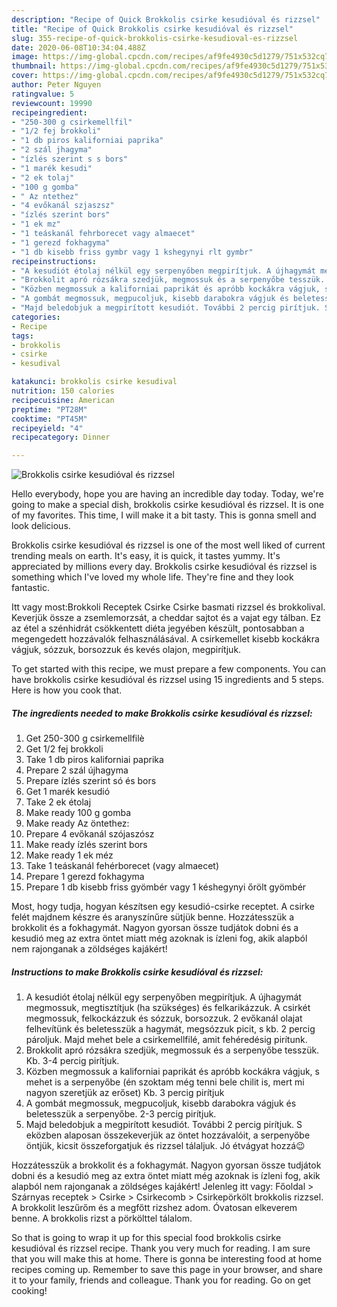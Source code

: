 ```yaml
---
description: "Recipe of Quick Brokkolis csirke kesudióval és rizzsel"
title: "Recipe of Quick Brokkolis csirke kesudióval és rizzsel"
slug: 355-recipe-of-quick-brokkolis-csirke-kesudioval-es-rizzsel
date: 2020-06-08T10:34:04.488Z
image: https://img-global.cpcdn.com/recipes/af9fe4930c5d1279/751x532cq70/brokkolis-csirke-kesudioval-es-rizzsel-recept-foto.jpg
thumbnail: https://img-global.cpcdn.com/recipes/af9fe4930c5d1279/751x532cq70/brokkolis-csirke-kesudioval-es-rizzsel-recept-foto.jpg
cover: https://img-global.cpcdn.com/recipes/af9fe4930c5d1279/751x532cq70/brokkolis-csirke-kesudioval-es-rizzsel-recept-foto.jpg
author: Peter Nguyen
ratingvalue: 5
reviewcount: 19990
recipeingredient:
- "250-300 g csirkemellfil"
- "1/2 fej brokkoli"
- "1 db piros kaliforniai paprika"
- "2 szál jhagyma"
- "ízlés szerint s s bors"
- "1 marék kesudi"
- "2 ek tolaj"
- "100 g gomba"
- " Az ntethez"
- "4 evőkanál szjaszsz"
- "ízlés szerint bors"
- "1 ek mz"
- "1 teáskanál fehrborecet vagy almaecet"
- "1 gerezd fokhagyma"
- "1 db kisebb friss gymbr vagy 1 kshegynyi rlt gymbr"
recipeinstructions:
- "A kesudiót étolaj nélkül egy serpenyőben megpirítjuk. A újhagymát megmossuk, megtisztítjuk (ha szükséges) és felkarikázzuk. A csirkét megmossuk, felkockázzuk és sózzuk, borsozzuk. 2 evőkanál olajat felhevítünk és beletesszük a hagymát, megsózzuk picit, s kb. 2 percig pároljuk. Majd mehet bele a csirkemellfilé, amit fehéredésig pirítunk."
- "Brokkolit apró rózsákra szedjük, megmossuk és a serpenyőbe tesszük. Kb. 3-4 percig pirítjuk."
- "Közben megmossuk a kaliforniai paprikát és apróbb kockákra vágjuk, s mehet is a serpenyőbe (én szoktam még tenni bele chilit is, mert mi nagyon szeretjük az erőset) Kb. 3 percig pirítjuk"
- "A gombát megmossuk, megpucoljuk, kisebb darabokra vágjuk és beletesszük a serpenyőbe. 2-3 percig pirítjuk."
- "Majd beledobjuk a megpirított kesudiót. További 2 percig pirítjuk. S eközben alaposan összekeverjük az öntet hozzávalóit, a serpenyőbe öntjük, kicsit összeforgatjuk és rizzsel tálaljuk. Jó étvágyat hozzá😉"
categories:
- Recipe
tags:
- brokkolis
- csirke
- kesudival

katakunci: brokkolis csirke kesudival 
nutrition: 150 calories
recipecuisine: American
preptime: "PT28M"
cooktime: "PT45M"
recipeyield: "4"
recipecategory: Dinner

---
```



![Brokkolis csirke kesudióval és rizzsel](https://img-global.cpcdn.com/recipes/af9fe4930c5d1279/751x532cq70/brokkolis-csirke-kesudioval-es-rizzsel-recept-foto.jpg)

Hello everybody, hope you are having an incredible day today. Today, we're going to make a special dish, brokkolis csirke kesudióval és rizzsel. It is one of my favorites. This time, I will make it a bit tasty. This is gonna smell and look delicious.

Brokkolis csirke kesudióval és rizzsel is one of the most well liked of current trending meals on earth. It's easy, it is quick, it tastes yummy. It's appreciated by millions every day. Brokkolis csirke kesudióval és rizzsel is something which I've loved my whole life. They're fine and they look fantastic.

Itt vagy most:Brokkoli Receptek Csirke Csirke basmati rizzsel és brokkolival. Keverjük össze a zsemlemorzsát, a cheddar sajtot és a vajat egy tálban. Ez az étel a szénhidrát csökkentett diéta jegyében készült, pontosabban a megengedett hozzávalók felhasználásával. A csirkemellet kisebb kockákra vágjuk, sózzuk, borsozzuk és kevés olajon, megpirítjuk.


To get started with this recipe, we must prepare a few components. You can have brokkolis csirke kesudióval és rizzsel using 15 ingredients and 5 steps. Here is how you cook that.

<!--inarticleads1-->

##### The ingredients needed to make Brokkolis csirke kesudióval és rizzsel:

1. Get 250-300 g csirkemellfilè
1. Get 1/2 fej brokkoli
1. Take 1 db piros kaliforniai paprika
1. Prepare 2 szál újhagyma
1. Prepare ízlés szerint só és bors
1. Get 1 marék kesudió
1. Take 2 ek étolaj
1. Make ready 100 g gomba
1. Make ready  Az öntethez:
1. Prepare 4 evőkanál szójaszósz
1. Make ready ízlés szerint bors
1. Make ready 1 ek méz
1. Take 1 teáskanál fehérborecet (vagy almaecet)
1. Prepare 1 gerezd fokhagyma
1. Prepare 1 db kisebb friss gyömbér vagy 1 késhegynyi őrölt gyömbér


Most, hogy tudja, hogyan készítsen egy kesudió-csirke receptet. A csirke felét majdnem készre és aranyszínűre sütjük benne. Hozzátesszük a brokkolit és a fokhagymát. Nagyon gyorsan össze tudjátok dobni és a kesudió meg az extra öntet miatt még azoknak is ízleni fog, akik alapból nem rajonganak a zöldséges kajákért! 

<!--inarticleads2-->

##### Instructions to make Brokkolis csirke kesudióval és rizzsel:

1. A kesudiót étolaj nélkül egy serpenyőben megpirítjuk. A újhagymát megmossuk, megtisztítjuk (ha szükséges) és felkarikázzuk. A csirkét megmossuk, felkockázzuk és sózzuk, borsozzuk. 2 evőkanál olajat felhevítünk és beletesszük a hagymát, megsózzuk picit, s kb. 2 percig pároljuk. Majd mehet bele a csirkemellfilé, amit fehéredésig pirítunk.
1. Brokkolit apró rózsákra szedjük, megmossuk és a serpenyőbe tesszük. Kb. 3-4 percig pirítjuk.
1. Közben megmossuk a kaliforniai paprikát és apróbb kockákra vágjuk, s mehet is a serpenyőbe (én szoktam még tenni bele chilit is, mert mi nagyon szeretjük az erőset) Kb. 3 percig pirítjuk
1. A gombát megmossuk, megpucoljuk, kisebb darabokra vágjuk és beletesszük a serpenyőbe. 2-3 percig pirítjuk.
1. Majd beledobjuk a megpirított kesudiót. További 2 percig pirítjuk. S eközben alaposan összekeverjük az öntet hozzávalóit, a serpenyőbe öntjük, kicsit összeforgatjuk és rizzsel tálaljuk. Jó étvágyat hozzá😉


Hozzátesszük a brokkolit és a fokhagymát. Nagyon gyorsan össze tudjátok dobni és a kesudió meg az extra öntet miatt még azoknak is ízleni fog, akik alapból nem rajonganak a zöldséges kajákért! Jelenleg itt vagy: Főoldal &gt; Szárnyas receptek &gt; Csirke &gt; Csirkecomb &gt; Csirkepörkölt brokkolis rizzsel. A brokkolit leszűrőm és a megfőtt rizshez adom. Óvatosan elkeverem benne. A brokkolis rizst a pörkölttel tálalom. 

So that is going to wrap it up for this special food brokkolis csirke kesudióval és rizzsel recipe. Thank you very much for reading. I am sure that you will make this at home. There is gonna be interesting food at home recipes coming up. Remember to save this page in your browser, and share it to your family, friends and colleague. Thank you for reading. Go on get cooking!
